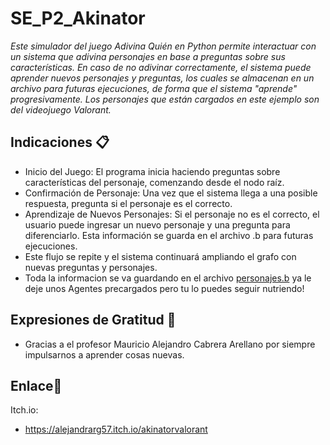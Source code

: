 # SE_P2_Akinator

_Este simulador del juego Adivina Quién en Python permite interactuar con un sistema que adivina personajes en base a preguntas sobre sus características. En caso de no adivinar correctamente, el sistema puede aprender nuevos personajes y preguntas, los cuales se almacenan en un archivo para futuras ejecuciones, de forma que el sistema "aprende" progresivamente. Los personajes que están cargados en este ejemplo son del videojuego Valorant._

## Indicaciones 📋
* Inicio del Juego: El programa inicia haciendo preguntas sobre características del personaje, comenzando desde el nodo raíz.
* Confirmación de Personaje: Una vez que el sistema llega a una posible respuesta, pregunta si el personaje es el correcto.
* Aprendizaje de Nuevos Personajes: Si el personaje no es el correcto, el usuario puede ingresar un nuevo personaje y una pregunta para diferenciarlo. Esta información se guarda en el archivo .b para futuras ejecuciones.
* Este flujo se repite y el sistema continuará ampliando el grafo con nuevas preguntas y personajes.
* Toda la informacion se va guardando en el archivo [personajes.b](https://github.com/AlejandraRG57/SE_P2_Akinator/blob/main/personajes.b) ya le deje unos Agentes precargados pero tu lo puedes seguir nutriendo!

## Expresiones de Gratitud 🎁
* Gracias a el profesor Mauricio Alejandro Cabrera Arellano por siempre impulsarnos a aprender cosas nuevas.

## Enlace🔗
Itch.io:
* https://alejandrarg57.itch.io/akinatorvalorant
